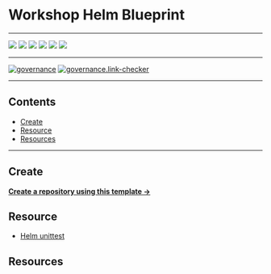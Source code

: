 # Workshop Helm Blueprint


---

![](https://img.shields.io/github/commit-activity/m/ik-workshop/workshop-helm-blueprint)
![](https://img.shields.io/github/last-commit/ik-workshop/workshop-helm-blueprint)
[![](https://img.shields.io/github/license/ivankatliarchuk/.github)](https://github.com/ivankatliarchuk/.github/LICENCE)
[![](https://img.shields.io/github/languages/code-size/ik-workshop/workshop-helm-blueprint)](https://github.com/ik-workshop/workshop-helm-blueprint)
[![](https://img.shields.io/github/repo-size/ik-workshop/workshop-helm-blueprint)](https://github.com/ik-workshop/workshop-helm-blueprint)
![](https://img.shields.io/github/languages/top/ik-workshop/workshop-helm-blueprint?color=green&logo=markdown&logoColor=blue)

---

[![governance][governance-badge]][governance-action]
[![governance.link-checker][governance.link-checker.badge]][governance.link-checker.status]

---

<!-- START doctoc generated TOC please keep comment here to allow auto update -->
<!-- DON'T EDIT THIS SECTION, INSTEAD RE-RUN doctoc TO UPDATE -->
## Contents

- [Create](#create)
- [Resource](#resource)
- [Resources](#resources)

<!-- END doctoc generated TOC please keep comment here to allow auto update -->

---

## Create

[**Create a repository using this template →**][template.generate]

## Resource

- [Helm unittest](https://github.com/helm-unittest/helm-unittest/tree/main)

## Resources

<!-- resources -->
[template.generate]: https://github.com/ik-workshop/workshop-helm-blueprint/generate
[code-style.badge]: https://img.shields.io/badge/code_style-prettier-ff69b4.svg?style=flat-square

[governance-badge]: https://github.com/ik-workshop/workshop-helm-blueprint/actions/workflows/governance.bot.yml/badge.svg
[governance-action]: https://github.com/ik-workshop/workshop-helm-blueprint/actions/workflows/governance.bot.yml

[governance.link-checker.badge]: https://github.com/ik-workshop/workshop-helm-blueprint/actions/workflows/governance.links-checker.yml/badge.svg
[governance.link-checker.status]: https://github.com/ik-workshop/workshop-helm-blueprint/actions/workflows/governance.links-checker.yml
